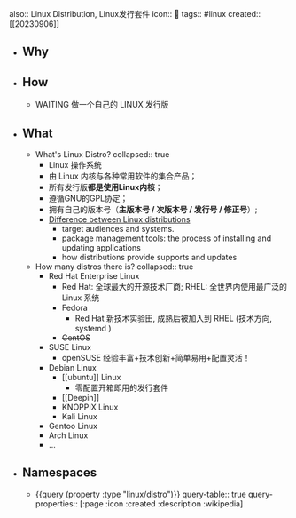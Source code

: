 also:: Linux Distribution, Linux发行套件
icon:: 🐧
tags:: #linux
created:: [[20230906]]

- ## Why
- ## How
  - WAITING 做一个自己的 LINUX 发行版
- ## What
  - What's Linux Distro?
    collapsed:: true
    - Linux 操作系统
    - 由 Linux 内核与各种常用软件的集合产品；
    - 所有发行版**都是使用Linux内核**；
    - 遵循GNU的GPL协定；
    - 拥有自己的版本号（**主版本号 / 次版本号 / 发行号 / 修正号**）;
    - [Difference between Linux distributions](https://www.computernetworkingnotes.com/linux-tutorials/difference-between-linux-distributions.html)
      - target audiences and systems.
      - package management tools: the process of installing and updating applications
      - how distributions provide supports and updates
  - How many distros there is?
    collapsed:: true
    - Red Hat Enterprise Linux
      - Red Hat: 全球最大的开源技术厂商;  RHEL: 全世界内使用最广泛的 Linux 系统
      - Fedora
        - Red Hat 新技术实验田, 成熟后被加入到 RHEL (技术方向, systemd )
      - ~~CentOS~~
    - SUSE Linux
      - openSUSE 经验丰富+技术创新+简单易用+配置灵活！
    - Debian Linux
      - [[ubuntu]] Linux
        - 零配置开箱即用的发行套件
      - [[Deepin]]
      - KNOPPIX Linux
      - Kali Linux
    - Gentoo Linux
    - Arch Linux
    - ...
- ## Namespaces
  - {{query (property :type "linux/distro")}}
    query-table:: true
    query-properties:: [:page :icon :created :description :wikipedia]